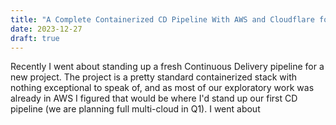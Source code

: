 ```yaml
---
title: "A Complete Containerized CD Pipeline With AWS and Cloudflare for 2024"
date: 2023-12-27
draft: true
---
```

Recently I went about standing up a fresh Continuous Delivery pipeline for a new project. The project is a pretty standard containerized stack with nothing exceptional to speak of, and as most of our exploratory work was already in AWS I figured that would be where I'd stand up our first CD pipeline (we are planning full multi-cloud in Q1). I went about  
<!--stackedit_data:
eyJoaXN0b3J5IjpbLTE0NTU5NDMyNDJdfQ==
-->